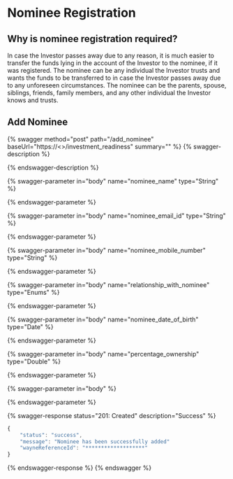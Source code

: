 # Nominee Registration

## Why is nominee registration required?

In case the Investor passes away due to any reason, it is much easier to transfer the funds lying in the account of the Investor to the nominee, if it was registered. The nominee can be any individual the Investor trusts and wants the funds to be transferred to in case the Investor passes away due to any unforeseen circumstances. The nominee can be the parents, spouse, siblings, friends, family members, and any other individual the Investor knows and trusts.&#x20;

## Add Nominee

{% swagger method="post" path="/add_nominee" baseUrl="https://<<BASE URL>>/investment_readiness" summary="" %}
{% swagger-description %}

{% endswagger-description %}

{% swagger-parameter in="body" name="nominee_name" type="String" %}

{% endswagger-parameter %}

{% swagger-parameter in="body" name="nominee_email_id" type="String" %}

{% endswagger-parameter %}

{% swagger-parameter in="body" name="nominee_mobile_number" type="String" %}

{% endswagger-parameter %}

{% swagger-parameter in="body" name="relationship_with_nominee" type="Enums" %}

{% endswagger-parameter %}

{% swagger-parameter in="body" name="nominee_date_of_birth" type="Date" %}

{% endswagger-parameter %}

{% swagger-parameter in="body" name="percentage_ownership" type="Double" %}

{% endswagger-parameter %}

{% swagger-parameter in="body" %}

{% endswagger-parameter %}

{% swagger-response status="201: Created" description="Success" %}
```javascript
{
    "status": "success",
    "message": "Nominee has been successfully added"
    "wayneReferenceId": "*******************"
}
```
{% endswagger-response %}
{% endswagger %}
